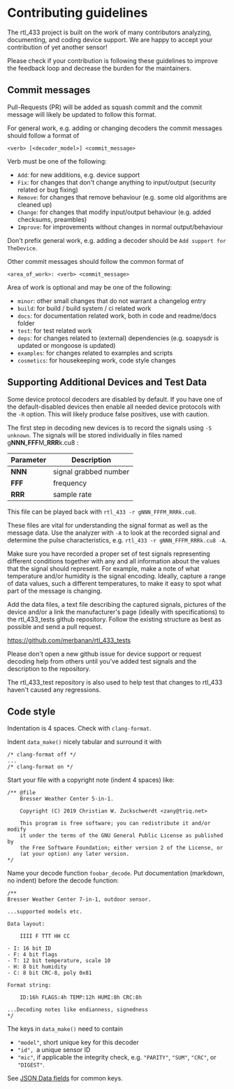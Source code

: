 # Contributing guidelines

The rtl_433 project is built on the work of many contributors analyzing,
documenting, and coding device support.
We are happy to accept your contribution of yet another sensor!

Please check if your contribution is following these guidelines
to improve the feedback loop and decrease the burden for the maintainers.

## Commit messages

Pull-Requests (PR) will be added as squash commit
and the commit message will likely be updated to follow this format.

For general work, e.g. adding or changing decoders
the commit messages should follow a format of

    <verb> [<decoder_model>] <commit_message>

Verb must be one of the following:

- `Add`: for new additions, e.g. device support
- `Fix`: for changes that don't change anything to input/output (security related or bug fixing)
- `Remove`: for changes that remove behaviour (e.g. some old algorithms are cleaned up)
- `Change`: for changes that modify input/output behaviour (e.g. added checksums, preambles)
- `Improve`: for improvements without changes in normal output/behaviour

Don't prefix general work, e.g. adding a decoder should be `Add support for TheDevice`.

Other commit messages should follow the common format of

    <area_of_work>: <verb> <commit_message>

Area of work is optional and may be one of the following:

- `minor`: other small changes that do not warrant a changelog entry
- `build`: for build / build system / ci related work
- `docs`: for documentation related work, both in code and readme/docs folder
- `test`: for test related work
- `deps`: for changes related to (external) dependencies (e.g. soapysdr is updated or mongoose is updated)
- `examples`: for changes related to examples and scripts
- `cosmetics`: for housekeeping work, code style changes

## Supporting Additional Devices and Test Data

Some device protocol decoders are disabled by default. If you have one of the default-disabled devices
then enable all needed device protocols with the `-R` option.
This will likely produce false positives, use with caution.

The first step in decoding new devices is to record the signals using `-S unknown`.
The signals will be stored individually in files named g**NNN**\_**FFF**M\_**RRR**k.cu8 :

| Parameter | Description
|---------|------------
| **NNN** | signal grabbed number
| **FFF** | frequency
| **RRR** | sample rate

This file can be played back with `rtl_433 -r gNNN_FFFM_RRRk.cu8`.

These files are vital for understanding the signal format as well as the message data.  Use the analyzer
with `-A` to look at the recorded signal and determine the pulse characteristics, e.g. `rtl_433 -r gNNN_FFFM_RRRk.cu8 -A`.

Make sure you have recorded a proper set of test signals representing different conditions together
with any and all information about the values that the signal should represent. For example, make a
note of what temperature and/or humidity is the signal encoding. Ideally, capture a range of data
values, such a different temperatures, to make it easy to spot what part of the message is changing.

Add the data files, a text file describing the captured signals, pictures of the device and/or
a link the manufacturer's page (ideally with specifications) to the rtl_433_tests
github repository. Follow the existing structure as best as possible and send a pull request.

https://github.com/merbanan/rtl_433_tests

Please don't open a new github issue for device support or request decoding help from others
until you've added test signals and the description to the repository.

The rtl_433_test repository is also used to help test that changes to rtl_433 haven't caused any regressions.

## Code style

Indentation is 4 spaces. Check with `clang-format`.

Indent `data_make()` nicely tabular and surround it with
```
/* clang-format off */
...
/* clang-format on */
```

Start your file with a copyright note (indent 4 spaces) like:
```
/** @file
    Bresser Weather Center 5-in-1.

    Copyright (C) 2019 Christian W. Zuckschwerdt <zany@triq.net>

    This program is free software; you can redistribute it and/or modify
    it under the terms of the GNU General Public License as published by
    the Free Software Foundation; either version 2 of the License, or
    (at your option) any later version.
*/
```

Name your decode function `foobar_decode`.
Put documentation (markdown, no indent) before the decode function:
```
/**
Bresser Weather Center 7-in-1, outdoor sensor.

...supported models etc.

Data layout:

    IIII F TTT HH CC

- I: 16 bit ID
- F: 4 bit flags
- T: 12 bit temperature, scale 10
- H: 8 bit humidity
- C: 8 bit CRC-8, poly 0x81

Format string:

    ID:16h FLAGS:4h TEMP:12h HUMI:8h CRC:8h

...Decoding notes like endianness, signedness
*/
```

The keys in `data_make()` need to contain
- `"model"`, short unique key for this decoder
- `"id", `a unique sensor ID
- `"mic"`, if applicable the integrity check, e.g. `"PARITY"`, `"SUM"`, `"CRC"`, or `"DIGEST"`.

See [JSON Data fields](DATA_FORMAT.md) for common keys.

